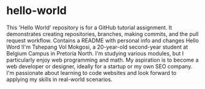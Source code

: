 # hello-world
This 'Hello World' repository is for a GitHub tutorial assignment. It demonstrates creating repositories, branches, making commits, and the pull request workflow. Contains a README with personal info and changes
Hello Word !I'm Tshepang Vol Mokgosi, a 20-year-old second-year student at Belgium Campus in Pretoria North. I'm studying various modules, but I particularly enjoy web programming and math. My aspiration is to become a web developer or designer, ideally for a startup or my own SEO company. I'm passionate about learning to code websites and look forward to applying my skills in real-world scenarios.

